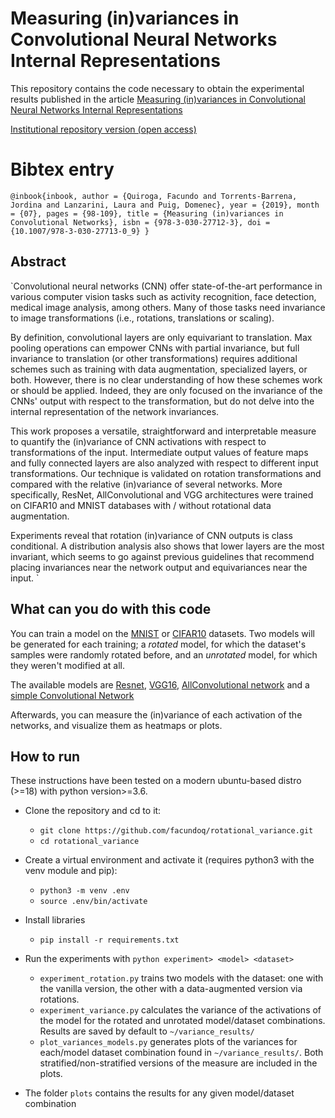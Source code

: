 # Measuring (in)variances in Convolutional Neural Networks Internal Representations



This repository contains the code necessary to obtain the experimental results published in the article [Measuring (in)variances in Convolutional Neural Networks Internal Representations](https://link.springer.com/chapter/10.1007/978-3-030-27713-0_9) 

[Institutional repository version (open access)](http://sedici.unlp.edu.ar/bitstream/handle/10915/80387/Documento_completo.pdf?sequence=1&isAllowed=y)


# Bibtex entry

`@inbook{inbook,
author = {Quiroga, Facundo and Torrents-Barrena, Jordina and Lanzarini, Laura and Puig, Domenec},
year = {2019},
month = {07},
pages = {98-109},
title = {Measuring (in)variances in Convolutional Networks},
isbn = {978-3-030-27712-3},
doi = {10.1007/978-3-030-27713-0_9}
}`

## Abstract
`Convolutional neural networks (CNN) offer state-of-the-art performance in various computer vision tasks such as activity recognition, face detection, medical image analysis, among others. Many of those tasks need invariance to image transformations (i.e., rotations, translations or scaling). 

By definition, convolutional layers are only equivariant to translation. Max pooling operations can empower CNNs with partial invariance, but full invariance to translation (or other transformations) requires additional schemes such as training with data augmentation, specialized layers, or both. However, there is no clear understanding of how these schemes work or should be applied. Indeed, they are only focused on the invariance of the CNNs' output with respect to the transformation, but do not delve into the internal representation of the network invariances. 

This work proposes a versatile, straightforward and interpretable measure to quantify the (in)variance of CNN activations with respect to transformations of the input. Intermediate output values of feature maps and fully connected layers are also analyzed with respect to different input transformations. Our technique is validated on rotation transformations and compared with the relative (in)variance of several networks. More specifically, ResNet, AllConvolutional and VGG architectures were trained on CIFAR10 and MNIST databases with / without rotational data augmentation. 

Experiments reveal that rotation (in)variance of CNN outputs is class conditional. A distribution analysis also shows that lower layers are the most invariant, which seems to go against previous guidelines that recommend placing invariances near the network output and equivariances near the input.
`

## What can you do with this code

You can train a model on the [MNIST](http://yann.lecun.com/exdb/mnist/) or [CIFAR10](https://www.cs.toronto.edu/~kriz/cifar.html) datasets. Two models will be generated for each training; a *rotated* model, for which the dataset's samples were randomly rotated before, and an *unrotated* model, for which they weren't modified at all.

The available models are [Resnet](), [VGG16](), [AllConvolutional network](https://arxiv.org/abs/1412.6806) and a [simple Convolutional Network](https://github.com/facundoq/rotational_invariance_data_augmentation/blob/master/pytorch/model/simple_conv.py)  

Afterwards, you can measure the (in)variance of each activation of the networks, and visualize them as heatmaps or plots. 

## How to run

These instructions have been tested on a modern ubuntu-based distro (>=18) with python version>=3.6.  

* Clone the repository and cd to it:
    * `git clone https://github.com/facundoq/rotational_variance.git`
    * `cd rotational_variance` 
* Create a virtual environment and activate it (requires python3 with the venv module and pip):
    * `python3 -m venv .env`
    * `source .env/bin/activate`
* Install libraries
    * `pip install -r requirements.txt`
    
* Run the experiments with `python experiment> <model> <dataset>`
    * `experiment_rotation.py` trains two models with the dataset: one with the vanilla version, the other with a data-augmented version via rotations.
    * `experiment_variance.py`  calculates the variance of the activations of the model for the rotated and unrotated model/dataset combinations. Results are saved by default to `~/variance_results/`
    * `plot_variances_models.py` generates plots of the variances for each/model dataset combination found in `~/variance_results/`. Both stratified/non-stratified versions of the measure are included in the plots. 
    
* The folder `plots` contains the results for any given model/dataset combination



